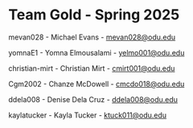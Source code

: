 # Team Gold - Spring 2025

mevan028 - Michael Evans - mevan028@odu.edu

yomnaE1 - Yomna Elmousalami - yelmo001@odu.edu

christian-mirt - Christian Mirt - cmirt001@odu.edu

Cgm2002 - Chanze McDowell - cmcdo018@odu.edu 

ddela008 - Denise Dela Cruz - ddela008@odu.edu

kaylatucker - Kayla Tucker - ktuck011@odu.edu
